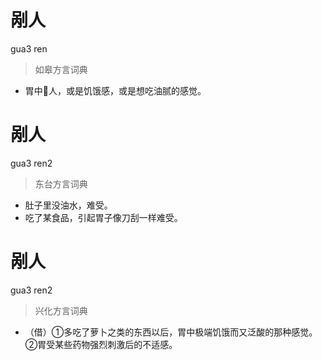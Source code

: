 # 剐人
gua3 ren
> 如皋方言词典
- 胃中𤵥人，或是饥饿感，或是想吃油腻的感觉。

# 剐人
gua3 ren2
> 东台方言词典
- 肚子里没油水，难受。
- 吃了某食品，引起胃子像刀刮一样难受。

# 剐人
gua3 ren2
> 兴化方言词典
- （借）①多吃了萝卜之类的东西以后，胃中极端饥饿而又泛酸的那种感觉。②胃受某些药物强烈刺激后的不适感。
